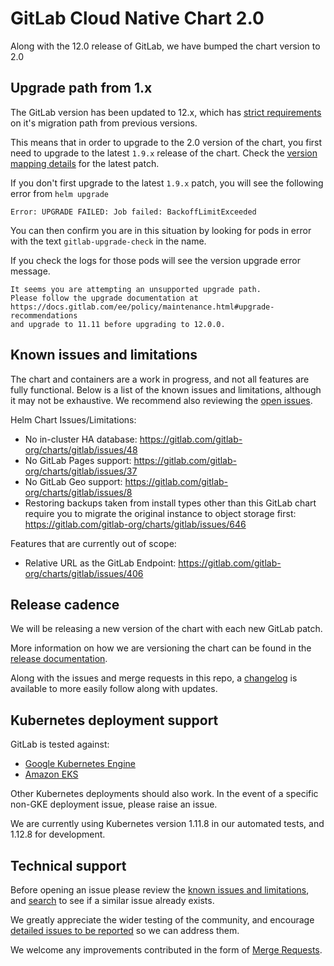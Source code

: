 # GitLab Cloud Native Chart 2.0

Along with the 12.0 release of GitLab, we have bumped the chart version to 2.0

## Upgrade path from 1.x

The GitLab version has been updated to 12.x, which has [strict requirements](https://docs.gitlab.com/ee/update/upgrading_from_source.html#1200)
on it's migration path from previous versions.

This means that in order to upgrade to the 2.0 version of the chart, you first need to upgrade to the latest `1.9.x`
release of the chart. Check the [version mapping details](../installation/version_mappings.md) for the latest patch.

If you don't first upgrade to the latest `1.9.x` patch, you will see the following error from `helm upgrade`

```shell
Error: UPGRADE FAILED: Job failed: BackoffLimitExceeded
```

You can then confirm you are in this situation by looking for pods in error with the text `gitlab-upgrade-check` in the name.

If you check the logs for those pods will see the version upgrade error message.

```plaintext
It seems you are attempting an unsupported upgrade path.
Please follow the upgrade documentation at https://docs.gitlab.com/ee/policy/maintenance.html#upgrade-recommendations
and upgrade to 11.11 before upgrading to 12.0.0.
```

## Known issues and limitations

The chart and containers are a work in progress, and not all features are fully functional. Below is a list of the known issues and limitations, although it may not be exhaustive. We recommend also reviewing the [open issues](https://gitlab.com/gitlab-org/charts/gitlab/issues).

Helm Chart Issues/Limitations:

- No in-cluster HA database: <https://gitlab.com/gitlab-org/charts/gitlab/issues/48>
- No GitLab Pages support: <https://gitlab.com/gitlab-org/charts/gitlab/issues/37>
- No GitLab Geo support: <https://gitlab.com/gitlab-org/charts/gitlab/issues/8>
- Restoring backups taken from install types other than this GitLab chart require you to migrate the original instance to object storage first: <https://gitlab.com/gitlab-org/charts/gitlab/issues/646>

Features that are currently out of scope:

- Relative URL as the GitLab Endpoint: <https://gitlab.com/gitlab-org/charts/gitlab/issues/406>

## Release cadence

We will be releasing a new version of the chart with each new GitLab patch.

More information on how we are versioning the chart can be found in the [release documentation](../development/release.md).

Along with the issues and merge requests in this repo, a [changelog](https://gitlab.com/gitlab-org/charts/gitlab/blob/master/CHANGELOG.md) is available to more easily follow along with updates.

## Kubernetes deployment support

GitLab is tested against:

- [Google Kubernetes Engine](https://cloud.google.com/kubernetes-engine/)
- [Amazon EKS](https://aws.amazon.com/eks/)

Other Kubernetes deployments should also work. In the event of a specific non-GKE deployment issue, please raise an issue.

We are currently using Kubernetes version 1.11.8 in our automated tests, and 1.12.8 for development.

## Technical support

Before opening an issue please review the [known issues and limitations](#known-issues-and-limitations), and [search](https://gitlab.com/gitlab-org/charts/gitlab/issues) to see if a similar issue already exists.

We greatly appreciate the wider testing of the community, and encourage [detailed issues to be reported](https://gitlab.com/gitlab-org/charts/gitlab/issues/new) so we can address them.

We welcome any improvements contributed in the form of [Merge Requests](https://gitlab.com/gitlab-org/charts/gitlab/-/merge_requests).
